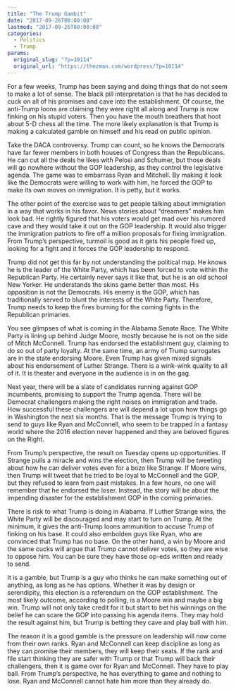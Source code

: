 ```yaml
---
title: "The Trump Gambit"
date: "2017-09-26T00:00:00"
lastmod: "2017-09-26T00:00:00"
categories:
  - Politics
  - Trump
params:
  original_slug: "?p=10114"
  original_url: "https://thezman.com/wordpress/?p=10114"
---
```


For a few weeks, Trump has been saying and doing things that do not seem
to make a lot of sense. The black pill interpretation is that he has
decided to cuck on all of his promises and cave into the establishment.
Of course, the anti-Trump loons are claiming they were right all along
and Trump is now finking on his stupid voters. Then you have the mouth
breathers that hoot about 5-D chess all the time. The more likely
explanation is that Trump is making a calculated gamble on himself and
his read on public opinion.

Take the DACA controversy. Trump can count, so he knows the Democrats
have far fewer members in both houses of Congress than the Republicans.
He can cut all the deals he likes with Pelosi and Schumer, but those
deals will go nowhere without the GOP leadership, as they control the
legislative agenda. The game was to embarrass Ryan and Mitchell. By
making it look like the Democrats were willing to work with him, he
forced the GOP to make its own moves on immigration. It is petty, but it
works.

The other point of the exercise was to get people talking about
immigration in a way that works in his favor. News stories about
“dreamers” makes him look bad. He rightly figured that his voters would
get mad over his rumored cave and they would take it out on the GOP
leadership. It would also trigger the immigration patriots to fire off a
million proposals for fixing immigration. From Trump’s perspective,
turmoil is good as it gets his people fired up, looking for a fight and
it forces the GOP leadership to respond.

Trump did not get this far by not understanding the political map. He
knows he is the leader of the White Party, which has been forced to vote
within the Republican Party. He certainly never says it like that, but
he is an old school New Yorker. He understands the skins game better
than most. His opposition is not the Democrats. His enemy is the GOP,
which has traditionally served to blunt the interests of the White
Party. Therefore, Trump needs to keep the fires burning for the coming
fights in the Republican primaries.

You see glimpses of what is coming in the Alabama Senate Race. The White
Party is lining up behind Judge Moore, mostly because he is not on the
side of Mitch McConnell. Trump has endorsed the establishment guy,
claiming to do so out of party loyalty. At the same time, an army of
Trump surrogates are in the state endorsing Moore. Even Trump has given
mixed signals about his endorsement of Luther Strange. There is a
wink-wink quality to all of it. It is theater and everyone in the
audience is in on the gag.

Next year, there will be a slate of candidates running against GOP
incumbents, promising to support the Trump agenda. There will be
Democrat challengers making the right noises on immigration and trade.
How successful these challengers are will depend a lot upon how things
go in Washington the next six months. That is the message Trump is
trying to send to guys like Ryan and McConnell, who seem to be trapped
in a fantasy world where the 2016 election never happened and they are
beloved figures on the Right.

From Trump’s perspective, the result on Tuesday opens up opportunities.
If Strange pulls a miracle and wins the election, then Trump will be
tweeting about how he can deliver votes even for a bozo like Strange. If
Moore wins, then Trump will tweet that he tried to be loyal to McConnell
and the GOP, but they refused to learn from past mistakes. In a few
hours, no one will remember that he endorsed the loser. Instead, the
story will be about the impending disaster for the establishment GOP in
the coming primaries.

There is risk to what Trump is doing in Alabama. If Luther Strange wins,
the White Party will be discouraged and may start to turn on Trump. At
the minimum, it gives the anti-Trump loons ammunition to accuse Trump of
finking on his base. It could also embolden guys like Ryan, who are
convinced that Trump has no base. On the other hand, a win by Moore and
the same cucks will argue that Trump cannot deliver votes, so they are
wise to oppose him. You can be sure they have those op-eds written and
ready to send.

It is a gamble, but Trump is a guy who thinks he can make something out
of anything, as long as he has options. Whether it was by design or
serendipity, this election is a referendum on the GOP establishment. The
most likely outcome, according to polling, is a Moore win and maybe a
big win. Trump will not only take credit for it but start to bet his
winnings on the belief he can scare the GOP into passing his agenda
items. They may hold the result against him, but Trump is betting they
cave and play ball with him.

The reason it is a good gamble is the pressure on leadership will now
come from their own ranks. Ryan and McConnell can keep discipline as
long as they can promise their members, they will keep their seats. If
the rank and file start thinking they are safer with Trump or that Trump
will back their challengers, then it is game over for Ryan and
McConnell. They have to play ball. From Trump’s perspective, he has
everything to game and nothing to lose. Ryan and McConnell cannot hate
him more than they already do.
